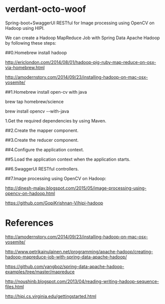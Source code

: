 # verdant-octo-woof
Spring-boot+SwaggerUI RESTful for Image processing using OpenCV on Hadoop using HIPI.

We can create a Hadoop MapReduce Job with Spring Data Apache Hadoop by following these steps:

##0.Homebrew install hadoop

http://ericlondon.com/2014/08/01/hadoop-pig-ruby-map-reduce-on-osx-via-homebrew.html

http://amodernstory.com/2014/09/23/installing-hadoop-on-mac-osx-yosemite/

##1.Homebrew install open-cv with java

brew tap homebrew/science

brew install opencv --with-java

1.Get the required dependencies by using Maven.

##2.Create the mapper component.

##3.Create the reducer component.

##4.Configure the application context.

##5.Load the application context when the application starts.

##6.SwaggerUI RESTful controllers.

##7.Image processing using OpenCV on Hadoop: 

http://dinesh-malav.blogspot.com/2015/05/image-processing-using-opencv-on-hadoop.html

https://github.com/GopiKrishnan-V/hipi-hadoop

# References

http://amodernstory.com/2014/09/23/installing-hadoop-on-mac-osx-yosemite/

http://www.petrikainulainen.net/programming/apache-hadoop/creating-hadoop-mapreduce-job-with-spring-data-apache-hadoop/

https://github.com/yangboz/spring-data-apache-hadoop-examples/tree/master/mapreduce

http://noushinb.blogspot.com/2013/04/reading-writing-hadoop-sequence-files.html

http://hipi.cs.virginia.edu/gettingstarted.html
